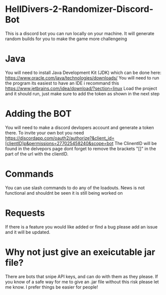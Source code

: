 # HellDivers-2-Randomizer-Discord-Bot

This is a discord bot you can run locally on your machine. It will generate random builds for you to make the game more challengeing

# Java
You will need to install Java Development Kit (JDK) which can be done here: https://www.oracle.com/java/technologies/downloads/
You will need to run the program its easiest to have an IDE i recommand this https://www.jetbrains.com/idea/download/?section=linux
Load the project and it should run, just make sure to add the token as shown in the next step

# Adding the BOT

You will need to make a discord devlopers account and generate a token there.
To invite your own bot you need https://discordapp.com/oauth2/authorize?&client_id=[clientID]p&permissions=277025458240&scope=bot
The ClinentID will be found in the delvepors page dont forget to remove the brackets "[]" in the part of the url with the clientID.

# Commands
You can use slash commands to do any of the loadouts. News is not functional and shouldnt be seen it is still being worked on 

# Requests
If there is a feature you would like added or find a bug please add an issue and it will be updated.

# Why not just give an exeicutable jar file?
There are bots that snipe API keys, and can do with them as they please. If you know of a safe way for me to give an .jar file without this risk please let me know. I prefer things be easier for people!
